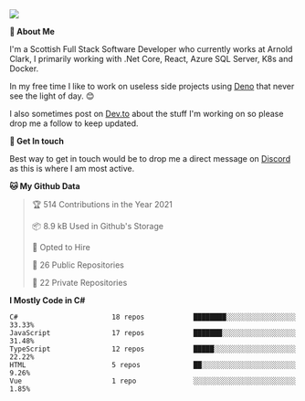 <img src="https://github.com/jasonhughes94/jasonhughes94/blob/main/header.png?raw=true">

**:tangerine: About Me**

I'm a Scottish Full Stack Software Developer who currently works at Arnold Clark, I primarily working with .Net Core, React, Azure SQL Server, K8s and Docker.

In my free time I like to work on useless side projects using [Deno](https://deno.land/) that never see the light of day. 😊

I also sometimes post on [Dev.to](https://dev.to/jasonhughes94) about the stuff I'm working on so please drop me a follow to keep updated.

**:speech_balloon: Get In touch**

Best way to get in touch would be to drop me a direct message on [Discord](https://discordapp.com/users/206498666976903169) as this is where I am most active.

<!--START_SECTION:waka-->
**🐱 My Github Data** 

> 🏆 514 Contributions in the Year 2021
 > 
> 📦 8.9 kB Used in Github's Storage 
 > 
> 💼 Opted to Hire
 > 
> 📜 26 Public Repositories 
 > 
> 🔑 22 Private Repositories  
 > 
**I Mostly Code in C#** 

```text
C#                       18 repos            ████████░░░░░░░░░░░░░░░░░   33.33% 
JavaScript               17 repos            ███████░░░░░░░░░░░░░░░░░░   31.48% 
TypeScript               12 repos            █████░░░░░░░░░░░░░░░░░░░░   22.22% 
HTML                     5 repos             ██░░░░░░░░░░░░░░░░░░░░░░░   9.26% 
Vue                      1 repo              ░░░░░░░░░░░░░░░░░░░░░░░░░   1.85%

```



<!--END_SECTION:waka-->

